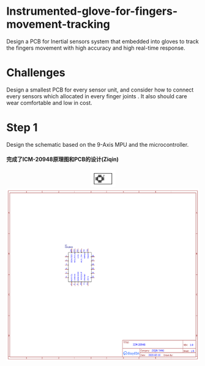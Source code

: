 # Instrumented-glove-for-fingers-movement-tracking
Design a PCB for Inertial sensors system that embedded into gloves to track the fingers movement with high accuracy and high real-time response. 
# Challenges
Design a smallest PCB for every sensor unit, and consider how to connect every sensors which allocated in every finger joints . It also should care wear comfortable and low in cost. 

# Step 1
Design the schematic based on the 9-Axis MPU and the microcontroller. 

#### 完成了ICM-20948原理图和PCB的设计(Ziqin)

<div align="center"><img width="65" height="45" src="https://github.com/biwa1400/Instrumented-glove-for-fingers-movement-tracking/blob/master/footprint_ziqin/PCB%20.png"/></div>

<div align="center"><img width="650" height="450" src="https://github.com/biwa1400/Instrumented-glove-for-fingers-movement-tracking/blob/master/footprint_ziqin/Schematic%20%20.png"/></div>




 
